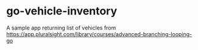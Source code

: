 # go-vehicle-inventory
A sample app returning list of vehicles from https://app.pluralsight.com/library/courses/advanced-branching-looping-go
